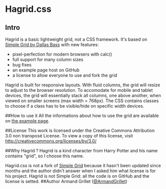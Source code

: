 # Hagrid.css

## Intro
Hagrid is a basic lightweight grid, not a CSS framework. It's based on [Simple Grid by Dallas Bass](http://thisisdallas.github.com/Simple-Grid/) with new features:

* pixel-perfection for modern browsers with calc()
* full support for many column sizes
* bug fixes
* an example page host on GitHub 
* a license to allow everyone to use and fork the grid 

Hagrid is built for responsive layouts. With fluid columns, the grid will resize to adjust to the browser resolution. To accomodate for mobile and tablet devices, the grid will essentially stack all columns, one above another, when viewed on smaller screens (max width = 768px). The CSS contains classes to choose if a class has to be visible/hide on specific width devices.

##How to use it
All the informations about how to use the grid are available on [the example page](http://).

##License
This work is licensed under the Creative Commons Attribution 3.0 non transposé License. To view a copy of this license, visit http://creativecommons.org/licenses/by/3.0/

##Why Hagrid ?
Hagrid is a kind character from Harry Potter and his name contains "grid", so I choose this name. 

Hagrid.css is not a fork of [Simple Grid](http://thisisdallas.github.com/Simple-Grid/) because it hasn't been updated since months and the author didn't answer when I asked him what license is for his project. Hagrid is not Simple Grid: all the code is on GitHub and the license is setted.
##Author
Armand Grillet ([@ArmandGrillet](https://twitter.com/ArmandGrillet))
